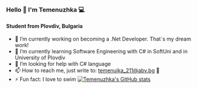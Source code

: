 ### Hello 👋 I'm Temenuzhka 💻

   #### Student from Plovdiv, Bulgaria


- 🔭 I’m currently working on becoming a .Net Developer. That`s my dream work!
- 🌱 I’m currently learning Software Engineering with C# in SoftUni and in University of Plovdiv
- 🤔 I’m looking for help with C# language
- 📫 How to reach me, just write to: temenujka_211@abv.bg 📩
- ⚡ Fun fact: I love to swim
[![Temenuzhka's GitHub stats](https://github-readme-stats.vercel.app/api?username=TemenuzhkaG&show_icons=true&theme=tokyonight)](https://github.com/TemenuzhkaG/github-readme-stats)

